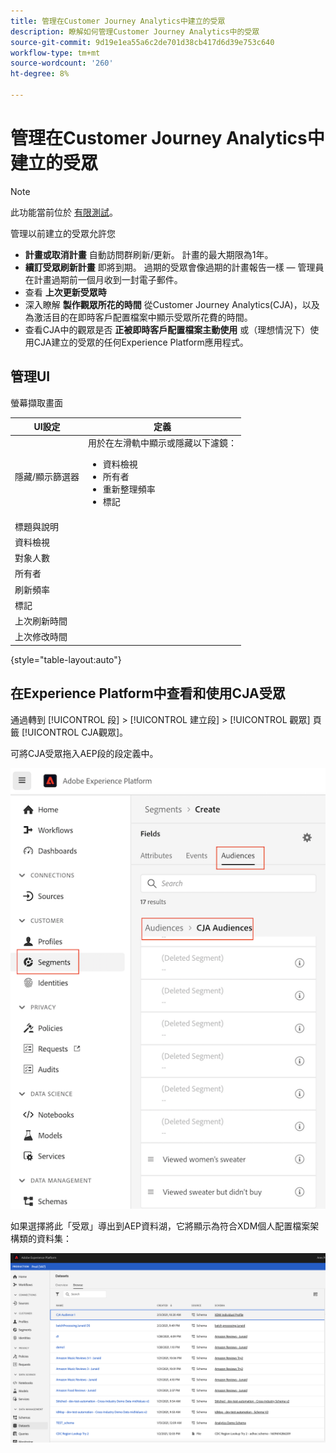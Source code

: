 ```yaml
---
title: 管理在Customer Journey Analytics中建立的受眾
description: 瞭解如何管理Customer Journey Analytics中的受眾
source-git-commit: 9d19e1ea55a6c2de701d38cb417d6d39e753c640
workflow-type: tm+mt
source-wordcount: '260'
ht-degree: 8%

---
```



# 管理在Customer Journey Analytics中建立的受眾

>[!NOTE]
>
>此功能當前位於 [有限測試](/help/release-notes/releases.md)。

管理以前建立的受眾允許您

* **計畫或取消計畫** 自動訪問群刷新/更新。 計畫的最大期限為1年。
* **續訂受眾刷新計畫** 即將到期。 過期的受眾會像過期的計畫報告一樣 — 管理員在計畫過期前一個月收到一封電子郵件。
* 查看 **上次更新受眾時**
* 深入瞭解 **製作觀眾所花的時間** 從Customer Journey Analytics(CJA)，以及為激活目的在即時客戶配置檔案中顯示受眾所花費的時間。
* 查看CJA中的觀眾是否 **正被即時客戶配置檔案主動使用** 或（理想情況下）使用CJA建立的受眾的任何Experience Platform應用程式。

## 管理UI

螢幕擷取畫面

| UI設定 | 定義 |
| --- | --- |
| 隱藏/顯示篩選器 | 用於在左滑軌中顯示或隱藏以下濾鏡： <ul><li>資料檢視</li><li>所有者</li><li>重新整理頻率</li><li>標記</li></ul> |
| 標題與說明 |  |
| 資料檢視 |
| 對象人數 |  |
| 所有者 |  |
| 刷新頻率 |  |
| 標記 |  |
| 上次刷新時間 |  |
| 上次修改時間 |  |

{style=&quot;table-layout:auto&quot;}

## 在Experience Platform中查看和使用CJA受眾

通過轉到 [!UICONTROL 段] > [!UICONTROL 建立段] > [!UICONTROL 觀眾] 頁籤 [!UICONTROL CJA觀眾]。

可將CJA受眾拖入AEP段的段定義中。

![](assets/audiences-aep.png)

如果選擇將此「受眾」導出到AEP資料湖，它將顯示為符合XDM個人配置檔案架構類的資料集：

![](assets/aep-datalake.png)

